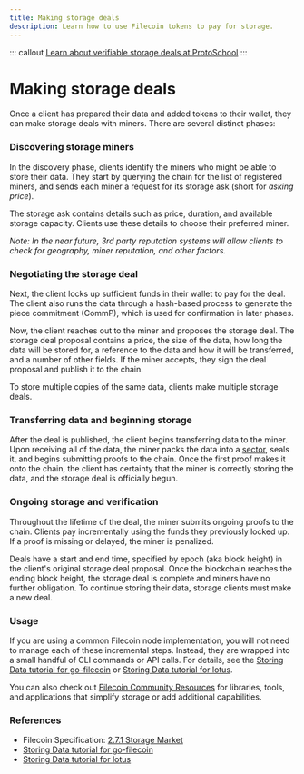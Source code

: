 ```yaml
---
title: Making storage deals
description: Learn how to use Filecoin tokens to pay for storage.
---
```


::: callout
[Learn about verifiable storage deals at ProtoSchool](https://proto.school/#/verifying-storage-on-filecoin)
:::

# Making storage deals

Once a client has prepared their data and added tokens to their wallet, they can make storage deals with miners. There are several distinct phases:

### Discovering storage miners

In the discovery phase, clients identify the miners who might be able to store their data. They start by querying the chain for the list of registered miners, and sends each miner a request for its storage ask (short for _asking price_).

The storage ask contains details such as price, duration, and available storage capacity. Clients use these details to choose their preferred miner.

_Note: In the near future, 3rd party reputation systems will allow clients to check for geography, miner reputation, and other factors._

### Negotiating the storage deal

Next, the client locks up sufficient funds in their wallet to pay for the deal. The client also runs the data through a hash-based process to generate the piece commitment (CommP), which is used for confirmation in later phases.

Now, the client reaches out to the miner and proposes the storage deal. The storage deal proposal contains a price, the size of the data, how long the data will be stored for, a reference to the data and how it will be transferred, and a number of other fields. If the miner accepts, they sign the deal proposal and publish it to the chain.

To store multiple copies of the same data, clients make multiple storage deals.

### Transferring data and beginning storage

After the deal is published, the client begins transferring data to the miner. Upon receiving all of the data, the miner packs the data into a [sector](https://filecoin-project.github.io/specs/#systems__filecoin_mining__sector), seals it, and begins submitting proofs to the chain. Once the first proof makes it onto the chain, the client has certainty that the miner is correctly storing the data, and the storage deal is officially begun.

### Ongoing storage and verification

Throughout the lifetime of the deal, the miner submits ongoing proofs to the chain. Clients pay incrementally using the funds they previously locked up. If a proof is missing or delayed, the miner is penalized.

Deals have a start and end time, specified by epoch (aka block height) in the client's original storage deal proposal. Once the blockchain reaches the ending block height, the storage deal is complete and miners have no further obligation. To continue storing their data, storage clients must make a new deal.

### Usage

If you are using a common Filecoin node implementation, you will not need to manage each of these incremental steps. Instead, they are wrapped into a small handful of CLI commands or API calls. For details, see the [Storing Data tutorial for go-filecoin](https://go.filecoin.io/go-filecoin-tutorial/Storing-on-Filecoin.html#table-of-contents) or [Storing Data tutorial for lotus](https://lotu.sh/en+storing-data).

You can also check out [Filecoin Community Resources](https://github.com/filecoin-project/docs/wiki#community-resources) for libraries, tools, and applications that simplify storage or add additional capabilities.

### References

- Filecoin Specification: [2.7.1 Storage Market](https://filecoin-project.github.io/specs/#systems__filecoin_markets__storage_market)
- [Storing Data tutorial for go-filecoin](https://go.filecoin.io/go-filecoin-tutorial/Storing-on-Filecoin.html#table-of-contents)
- [Storing Data tutorial for lotus](https://lotu.sh/en+storing-data)
